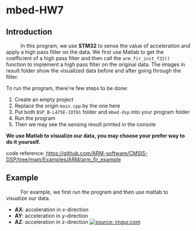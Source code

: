 # mbed-HW7

## Introduction
&nbsp;&nbsp;&nbsp;&nbsp;&nbsp;&nbsp;&nbsp;&nbsp;&nbsp;
In this program, we use **STM32** to sense the value of acceleration and apply a high pass filter on the data. We first use Matlab to get the coefficient of a high pass filter and then call the ```arm_fir_init_f32()``` function to implement a high pass filter on the original data. The images in result folder show the visualized data before and after going through the filter.

To run the program, there're few steps to be done:
1. Create an empty project
2. Replace the origin ```main.cpp``` by the one here
3. Put both ```BSP_B-L475E-IOT01``` folder and ```mbed-dsp``` into your program folder
4. Run the program
5. Then we may see the sensing result printed in the console

**We use Matlab to visualize our data, you may choose your prefer way to do it yourself.**

code reference: https://github.com/ARM-software/CMSIS-DSP/tree/main/Examples/ARM/arm_fir_example


## Example

&nbsp;&nbsp;&nbsp;&nbsp;&nbsp;&nbsp;&nbsp;&nbsp;&nbsp;
For example, we first run the program and then use matlab to visualize our data. 
- **AX**: acceleration in x-direction
- **AY**: acceleration in y-direction
- **AZ**: acceleration in z-direction
<a href="https://imgur.com/XmTYUnn"><img src="https://i.imgur.com/XmTYUnn.png" title="source: imgur.com" /></a>
